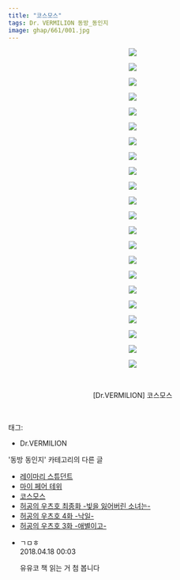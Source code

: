 ```yaml
---
title: "코스모스"
tags: Dr．VERMILION 동방_동인지
image: ghap/661/001.jpg
---
```

<div class="article">
<p style="text-align: center; clear: none; float: none;"><img src="{{ site.nasurl }}/ghap/661/001.jpg"/></p>
<p style="text-align: center; clear: none; float: none;"><img src="{{ site.nasurl }}/ghap/661/002.jpg"/></p>
<p style="text-align: center; clear: none; float: none;"><img src="{{ site.nasurl }}/ghap/661/003.jpg"/></p>
<p style="text-align: center; clear: none; float: none;"><img src="{{ site.nasurl }}/ghap/661/004.jpg"/></p>
<p style="text-align: center; clear: none; float: none;"><img src="{{ site.nasurl }}/ghap/661/005.jpg"/></p>
<p style="text-align: center; clear: none; float: none;"><img src="{{ site.nasurl }}/ghap/661/006.jpg"/></p>
<p style="text-align: center; clear: none; float: none;"><img src="{{ site.nasurl }}/ghap/661/007.jpg"/></p>
<p style="text-align: center; clear: none; float: none;"><img src="{{ site.nasurl }}/ghap/661/008.jpg"/></p>
<p style="text-align: center; clear: none; float: none;"><img src="{{ site.nasurl }}/ghap/661/009.jpg"/></p>
<p style="text-align: center; clear: none; float: none;"><img src="{{ site.nasurl }}/ghap/661/010.jpg"/></p>
<p style="text-align: center; clear: none; float: none;"><img src="{{ site.nasurl }}/ghap/661/011.jpg"/></p>
<p style="text-align: center; clear: none; float: none;"><img src="{{ site.nasurl }}/ghap/661/012.jpg"/></p>
<p style="text-align: center; clear: none; float: none;"><img src="{{ site.nasurl }}/ghap/661/013.jpg"/></p>
<p style="text-align: center; clear: none; float: none;"><img src="{{ site.nasurl }}/ghap/661/014.jpg"/></p>
<p style="text-align: center; clear: none; float: none;"><img src="{{ site.nasurl }}/ghap/661/015.jpg"/></p>
<p style="text-align: center; clear: none; float: none;"><img src="{{ site.nasurl }}/ghap/661/016.jpg"/></p>
<p style="text-align: center; clear: none; float: none;"><img src="{{ site.nasurl }}/ghap/661/017.jpg"/></p>
<p style="text-align: center; clear: none; float: none;"><img src="{{ site.nasurl }}/ghap/661/018.jpg"/></p>
<p style="text-align: center; clear: none; float: none;"><img src="{{ site.nasurl }}/ghap/661/019.jpg"/></p>
<p style="text-align: center; clear: none; float: none;"><img src="{{ site.nasurl }}/ghap/661/020.jpg"/></p>
<p style="text-align: center; clear: none; float: none;"><img src="{{ site.nasurl }}/ghap/661/021.jpg"/></p>
<p style="text-align: center; clear: none; float: none;"><img src="{{ site.nasurl }}/ghap/661/022.jpg"/></p>
<p style="text-align: center; clear: none; float: none;"><br/></p>
<p style="text-align: center; clear: none; float: none;">[Dr.VERMILION] 코스모스</p>
<p><br/></p>
</div><div class="tagTrail">
<p>태그: </p>
<ul>
<li>Dr.VERMILION</li>
</ul>
</div><div class="another">
<p>'동방 동인지' 카테고리의 다른 글</p>
<ul>
<li><a href="/2016-07-04-ghap_663">레이마리 스튜던트</a></li>
<li><a href="/2016-07-04-ghap_662">마이 페어 테위</a></li>
<li><a href="/2016-07-04-ghap_661">코스모스</a></li>
<li><a href="/2016-07-03-ghap_660">허공의 우츠호 최종화 -빛을 잃어버린 소녀는-</a></li>
<li><a href="/2016-07-03-ghap_659">허공의 우츠호 4화 -낙일-</a></li>
<li><a href="/2016-07-03-ghap_658">허공의 우츠호 3화 -애별이고-</a></li>
</ul>
</div><div class="cb_module cb_fluid">
<div class="cb_wrt cb_profile">
<div class="comment">
<ul>
<li class="cb_thumb_off" id="comment15240520">
<div class="cb_comment_area">
<div class="cb_info_area">
<div class="cb_section">
<span class="cb_nick_name">ㄱㅁㅎ</span>
</div>
<div class="cb_section">
<span class="cb_date">2018.04.18 00:03 </span>
</div>
</div>
<div class="cb_dsc_comment">
<p class="cb_dsc">
											유유코 책 읽는 거 첨 봅니다
										</p>
</div>
</div></li>
</ul>
</div>
</div><!-- commentList close -->
</div>